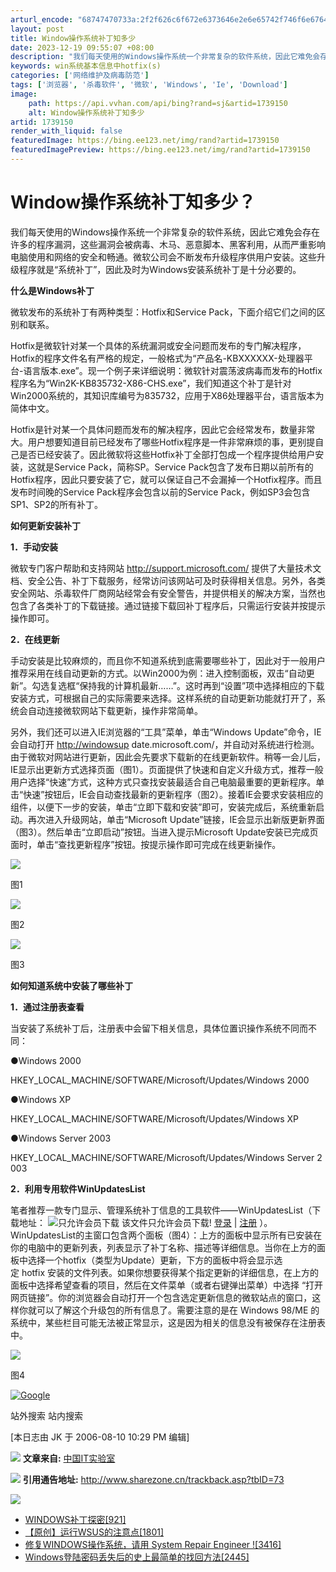 ```yaml
---
arturl_encode: "68747470733a:2f2f626c6f672e6373646e2e6e65742f746f6e67646f756470:6a2f61727469636c652f64657461696c732f31373339313530"
layout: post
title: Window操作系统补丁知多少
date: 2023-12-19 09:55:07 +08:00
description: "我们每天使用的Windows操作系统一个非常复杂的软件系统，因此它难免会存在"
keywords: win系统基本信息中hotfix(s)
categories: ['网络维护及病毒防范']
tags: ['浏览器', '杀毒软件', '微软', 'Windows', 'Ie', 'Download']
image:
    path: https://api.vvhan.com/api/bing?rand=sj&artid=1739150
    alt: Window操作系统补丁知多少
artid: 1739150
render_with_liquid: false
featuredImage: https://bing.ee123.net/img/rand?artid=1739150
featuredImagePreview: https://bing.ee123.net/img/rand?artid=1739150
---
```


# Window操作系统补丁知多少？

我们每天使用的Windows操作系统一个非常复杂的软件系统，因此它难免会存在许多的程序漏洞，这些漏洞会被病毒、木马、恶意脚本、黑客利用，从而严重影响电脑使用和网络的安全和畅通。微软公司会不断发布升级程序供用户安装。这些升级程序就是“系统补丁”，因此及时为Windows安装系统补丁是十分必要的。
  
  
**什么是Windows补丁**
  
  
微软发布的系统补丁有两种类型：Hotfix和Service Pack，下面介绍它们之间的区别和联系。
  
  
Hotfix是微软针对某一个具体的系统漏洞或安全问题而发布的专门解决程序，Hotfix的程序文件名有严格的规定，一般格式为“产品名-KBXXXXXX-处理器平台-语言版本.exe”。现一个例子来详细说明：微软针对震荡波病毒而发布的Hotfix程序名为“Win2K-KB835732-X86-CHS.exe”，我们知道这个补丁是针对Win2000系统的，其知识库编号为835732，应用于X86处理器平台，语言版本为简体中文。
  
  
Hotfix是针对某一个具体问题而发布的解决程序，因此它会经常发布，数量非常大。用户想要知道目前已经发布了哪些Hotfix程序是一件非常麻烦的事，更别提自己是否已经安装了。因此微软将这些Hotfix补丁全部打包成一个程序提供给用户安装，这就是Service Pack，简称SP。Service Pack包含了发布日期以前所有的Hotfix程序，因此只要安装了它，就可以保证自己不会漏掉一个Hotfix程序。而且发布时间晚的Service Pack程序会包含以前的Service Pack，例如SP3会包含SP1、SP2的所有补丁。
  
  
**如何更新安装补丁**
  
  
**1．手动安装**
  
  
微软专门客户帮助和支持网站
<http://support.microsoft.com/>
提供了大量技术文档、安全公告、补丁下载服务，经常访问该网站可及时获得相关信息。另外，各类安全网站、杀毒软件厂商网站经常会有安全警告，并提供相关的解决方案，当然也包含了各类补丁的下载链接。通过链接下载回补丁程序后，只需运行安装并按提示操作即可。
  
  
**2．在线更新**
  
  
手动安装是比较麻烦的，而且你不知道系统到底需要哪些补丁，因此对于一般用户推荐采用在线自动更新的方式。以Win2000为例：进入控制面板，双击“自动更新”。勾选复选框“保持我的计算机最新……”。这时再到“设置”项中选择相应的下载安装方式，可根据自己的实际需要来选择。这样系统的自动更新功能就打开了，系统会自动连接微软网站下载更新，操作非常简单。
  
  
另外，我们还可以进入IE浏览器的“工具”菜单，单击“Windows Update”命令，IE会自动打开
[http://windowsup](http://windowsup/)
date.microsoft.com/，并自动对系统进行检测。由于微软对网站进行更新，因此会先要求下载新的在线更新软件。稍等一会儿后，IE显示出更新方式选择页面（图1）。页面提供了快速和自定义升级方式，推荐一般用户选择“快速”方式，这种方式只查找安装最适合自己电脑最重要的更新程序。单击“快速”按钮后，IE会自动查找最新的更新程序（图2）。接着IE会要求安装相应的组件，以便下一步的安装，单击“立即下载和安装”即可，安装完成后，系统重新启动。再次进入升级网站，单击“Microsoft Update”链接，IE会显示出新版更新界面（图3）。然后单击“立即启动”按钮。当进入提示Microsoft Update安装已完成页面时，单击“查找更新程序”按钮。按提示操作即可完成在线更新操作。
  
  

![](http://www.sharezone.cn/attachments/month_0604/b200641522433.jpg)
  
图1
  
  
![](http://www.sharezone.cn/attachments/month_0604/y200641522439.jpg)
  
图2
  
  
![](http://www.sharezone.cn/attachments/month_0604/i2006415224312.jpg)
  
图3

  
  
**如何知道系统中安装了哪些补丁**
  
  
**1．通过注册表查看**
  
  
当安装了系统补丁后，注册表中会留下相关信息，具体位置识操作系统不同而不同：
  
  
●Windows 2000
  
  
HKEY\_LOCAL\_MACHINE/SOFTWARE/Microsoft/Updates/Windows 2000
  
  
●Windows XP
  
  
HKEY\_LOCAL\_MACHINE/SOFTWARE/Microsoft/Updates/Windows XP
  
  
●Windows Server 2003
  
  
HKEY\_LOCAL\_MACHINE/SOFTWARE/Microsoft/Updates/Windows Server 2003
  
  
**2．利用专用软件WinUpdatesList**
  
  
笔者推荐一款专门显示、管理系统补丁信息的工具软件——WinUpdatesList（下载地址：
![只允许会员下载](http://www.sharezone.cn/images/download.gif)
该文件只允许会员下载!
[登录](http://www.sharezone.cn/login.asp)
|
[注册](http://www.sharezone.cn/register.asp)
）。WinUpdatesList的主窗口包含两个面板（图4）：上方的面板中显示所有已安装在你的电脑中的更新列表，列表显示了补丁名称、描述等详细信息。当你在上方的面板中选择一个hotfix（类型为Update）更新，下方的面板中将会显示选定 hotfix 安装的文件列表。如果你想要获得某个指定更新的详细信息，在上方的面板中选择希望查看的项目，然后在文件菜单（或者右键弹出菜单）中选择 “打开网页链接”。你的浏览器会自动打开一个包含选定更新信息的微软站点的窗口，这样你就可以了解这个升级包的所有信息了。需要注意的是在 Windows 98/ME 的系统中，某些栏目可能无法被正常显示，这是因为相关的信息没有被保存在注册表中。
  
  

![](http://www.sharezone.cn/attachments/month_0604/62006415224317.jpg)
  
图4

  
  

[![Google](http://www.sharezone.cn/images/google_logo.gif)](http://www.google.com/)



站外搜索
站内搜索

[本日志由 JK 于 2006-08-10 10:29 PM 编辑]
  
![](http://www.sharezone.cn/images/From.gif)
**文章来自:**
[中国IT实验室](http://www.chinaitlab.com/)
  
![](http://www.sharezone.cn/images/icon_trackback.gif)
**引用通告地址:**
<http://www.sharezone.cn/trackback.asp?tbID=73>
  
![](http://www.sharezone.cn/images/tag.gif)

* [WINDOWS补丁探密[921]](http://www.sharezone.cn/article.asp?id=362)
* [【原创】运行WSUS的注意点[1801]](http://www.sharezone.cn/article.asp?id=326)
* [修复WINDOWS操作系统，请用 System Repair Engineer ![3416]](http://www.sharezone.cn/article.asp?id=286)
* [Windows登陆密码丢失后的史上最简单的找回方法[2445]](http://www.sharezone.cn/article.asp?id=259)